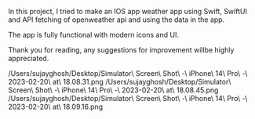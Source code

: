 In this project, I tried to make an IOS app weather app using Swift, SwiftUI and API fetching of openweather api and using the data in the app.

The app is fully functional with modern icons and UI.

Thank you for reading, any suggestions for improvement willbe highly appreciated.

/Users/sujayghosh/Desktop/Simulator\ Screen\ Shot\ -\ iPhone\ 14\ Pro\ -\ 2023-02-20\ at\ 18.08.31.png /Users/sujayghosh/Desktop/Simulator\ Screen\ Shot\ -\ iPhone\ 14\ Pro\ -\ 2023-02-20\ at\ 18.08.45.png /Users/sujayghosh/Desktop/Simulator\ Screen\ Shot\ -\ iPhone\ 14\ Pro\ -\ 2023-02-20\ at\ 18.09.16.png 
